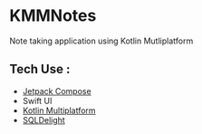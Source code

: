 # KMMNotes
Note taking application using Kotlin Mutliplatform

## Tech Use :
- [Jetpack Compose](https://developer.android.com/jetpack/compose)
- Swift UI
- [Kotlin Multiplatform](https://kotlinlang.org/docs/multiplatform.html)
- [SQLDelight](https://cashapp.github.io/sqldelight/)

